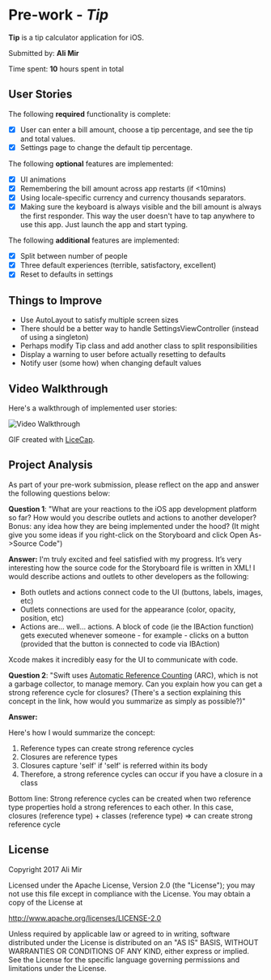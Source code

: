 # Pre-work - *Tip*

**Tip** is a tip calculator application for iOS.

Submitted by: **Ali Mir**

Time spent: **10** hours spent in total

## User Stories

The following **required** functionality is complete:

* [x] User can enter a bill amount, choose a tip percentage, and see the tip and total values.
* [x] Settings page to change the default tip percentage.

The following **optional** features are implemented:
* [x] UI animations
* [x] Remembering the bill amount across app restarts (if <10mins)
* [x] Using locale-specific currency and currency thousands separators.
* [x] Making sure the keyboard is always visible and the bill amount is always the first responder. This way the user doesn't have to tap anywhere to use this app. Just launch the app and start typing.

The following **additional** features are implemented:
- [x] Split between number of people
- [x] Three default experiences (terrible, satisfactory, excellent)
- [x] Reset to defaults in settings

## Things to Improve
- Use AutoLayout to satisfy multiple screen sizes
- There should be a better way to handle SettingsViewController (instead of using a singleton)
- Perhaps modify Tip class and add another class to split responsibilities
- Display a warning to user before actually resetting to defaults
- Notify user (some how) when changing default values

## Video Walkthrough 

Here's a walkthrough of implemented user stories:

<img src='http://i.imgur.com/iqtkAAE.gif' title='Video Walkthrough' width='' alt='Video Walkthrough' />

GIF created with [LiceCap](http://www.cockos.com/licecap/).

## Project Analysis

As part of your pre-work submission, please reflect on the app and answer the following questions below:

**Question 1**: "What are your reactions to the iOS app development platform so far? How would you describe outlets and actions to another developer? Bonus: any idea how they are being implemented under the hood? (It might give you some ideas if you right-click on the Storyboard and click Open As->Source Code")

**Answer:**
I'm truly excited and feel satisfied with my progress. It’s very interesting how the source code for the Storyboard file is written in XML! I would describe actions and outlets to other developers as the following:
- Both outlets and actions connect code to the UI (buttons, labels, images, etc)
- Outlets connections are used for the appearance (color, opacity, position, etc)
- Actions are… well… actions. A block of code (ie the IBAction function) gets executed whenever someone - for example - clicks on a button (provided that the button is connected to code via IBAction)

Xcode makes it incredibly easy for the UI to communicate with code.

**Question 2**: "Swift uses [Automatic Reference Counting](https://developer.apple.com/library/content/documentation/Swift/Conceptual/Swift_Programming_Language/AutomaticReferenceCounting.html#//apple_ref/doc/uid/TP40014097-CH20-ID49) (ARC), which is not a garbage collector, to manage memory. Can you explain how you can get a strong reference cycle for closures? (There's a section explaining this concept in the link, how would you summarize as simply as possible?)"

**Answer:**

Here's how I would summarize the concept:
1. Reference types can create strong reference cycles
2. Closures are reference types
3. Closures capture 'self' if 'self' is referred within its body
4. Therefore, a strong reference cycles can occur if you have a closure in a class

Bottom line: Strong reference cycles can be created when two reference type properties hold a strong references to each other. In this case, closures (reference type) + classes (reference type) => can create strong reference cycle

## License

Copyright 2017 Ali Mir

Licensed under the Apache License, Version 2.0 (the "License");
you may not use this file except in compliance with the License.
You may obtain a copy of the License at

http://www.apache.org/licenses/LICENSE-2.0

Unless required by applicable law or agreed to in writing, software
distributed under the License is distributed on an "AS IS" BASIS,
WITHOUT WARRANTIES OR CONDITIONS OF ANY KIND, either express or implied.
See the License for the specific language governing permissions and
limitations under the License.

